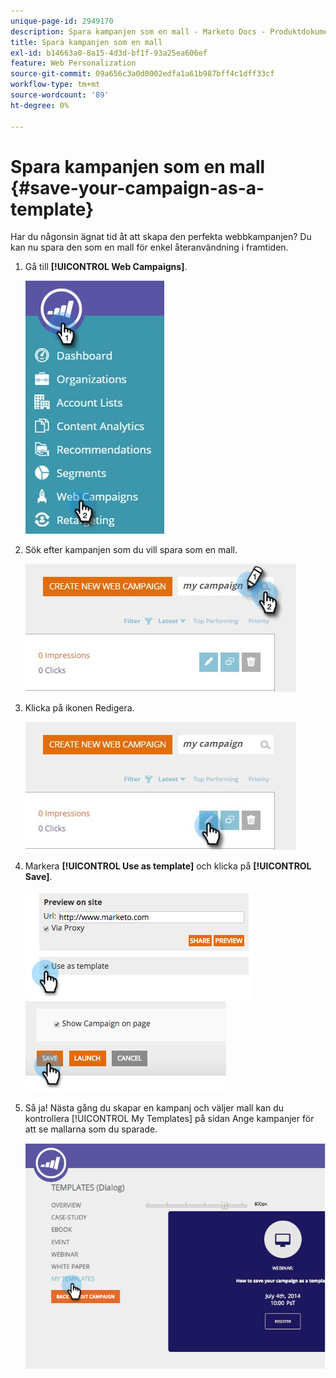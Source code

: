 ```yaml
---
unique-page-id: 2949170
description: Spara kampanjen som en mall - Marketo Docs - Produktdokumentation
title: Spara kampanjen som en mall
exl-id: b14663a0-8a15-4d3d-bf1f-93a25ea606ef
feature: Web Personalization
source-git-commit: 09a656c3a0d0002edfa1a61b987bff4c1dff33cf
workflow-type: tm+mt
source-wordcount: '89'
ht-degree: 0%

---
```


# Spara kampanjen som en mall {#save-your-campaign-as-a-template}

Har du någonsin ägnat tid åt att skapa den perfekta webbkampanjen? Du kan nu spara den som en mall för enkel återanvändning i framtiden.

1. Gå till **[!UICONTROL Web Campaigns]**.

   ![](assets/web-campaigns-hand-1.jpg)

1. Sök efter kampanjen som du vill spara som en mall.

   ![](assets/search-for-campaign.jpg)

1. Klicka på ikonen Redigera.

   ![](assets/my-campaign-edit.jpg)

1. Markera **[!UICONTROL Use as template]** och klicka på **[!UICONTROL Save]**.

   ![](assets/image2015-2-25-19-3a56-3a58.png)   ![](assets/image2015-2-25-19-3a56-3a37.png)

1. Så ja! Nästa gång du skapar en kampanj och väljer mall kan du kontrollera [!UICONTROL My Templates] på sidan Ange kampanjer för att se mallarna som du sparade.

   ![](assets/image2014-9-17-20-3a55-3a31.png)
